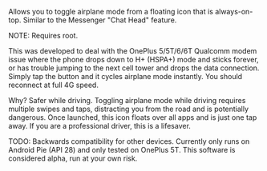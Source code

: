Allows you to toggle airplane mode from a floating icon that is always-on-top. Similar to the Messenger "Chat Head" feature.

NOTE: Requires root.

This was developed to deal with the OnePlus 5/5T/6/6T Qualcomm modem issue where the phone drops down to H+ (HSPA+) mode and sticks forever, or has trouble jumping to the next cell tower and drops the data connection. Simply tap the button and it cycles airplane mode instantly. You should reconnect at full 4G speed.

Why?
Safer while driving. Toggling airplane mode while driving requires multiple swipes and taps, distracting you from the road and is potentially dangerous. Once launched, this icon floats over all apps and is just one tap away. If you are a professional driver, this is a lifesaver.

TODO: Backwards compatibility for other devices. Currently only runs on Android Pie (API 28) and only tested on OnePlus 5T. This software is considered alpha, run at your own risk.
